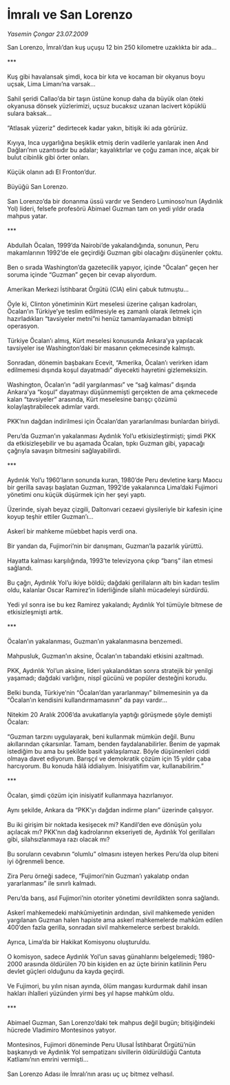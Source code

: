 # İmralı ve San Lorenzo

*Yasemin Çongar 23.07.2009*

<div class="taraf_structure_2col_1zq">
<div class="margen_n">



 <p>San Lorenzo, İmralı’dan kuş uçuşu 12 bin 250 kilometre uzaklıkta bir ada... <br/><br/>*** <br/><br/>Kuş gibi havalansak şimdi, koca bir kıta ve kocaman bir okyanus boyu uçsak, Lima Limanı’na varsak... <br/><br/>Sahil şeridi Callao’da bir taşın üstüne konup daha da büyük olan öteki okyanusa dönsek yüzlerimizi, uçsuz bucaksız uzanan lacivert köpüklü sulara baksak... <br/><br/>“Atlasak yüzeriz” dedirtecek kadar yakın, bitişik iki ada görürüz. <br/><br/>Kıyıya, Inca uygarlığına beşiklik etmiş derin vadilerle yarılarak inen And Dağları’nın uzantısıdır bu adalar; kayalıktırlar ve çoğu zaman ince, alçak bir bulut cibinlik gibi örter onları. <br/><br/>Küçük olanın adı El Fronton’dur. <br/><br/>Büyüğü San Lorenzo. <br/><br/>San Lorenzo’da bir donanma üssü vardır ve Sendero Luminoso’nun (Aydınlık Yol) lideri, felsefe profesörü Abimael Guzman tam on yedi yıldır orada mahpus yatar. <br/><br/>*** <br/><br/>Abdullah Öcalan, 1999’da Nairobi’de yakalandığında, sonunun, Peru makamlarının 1992’de ele geçirdiği Guzman gibi olacağını düşünenler çoktu. <br/><br/>Ben o sırada Washington’da gazetecilik yapıyor, içinde “Öcalan” geçen her soruma içinde “Guzman” geçen bir cevap alıyordum. <br/><br/>Amerikan Merkezi İstihbarat Örgütü (CIA) elini çabuk tutmuştu... <br/><br/>Öyle ki, Clinton yönetiminin Kürt meselesi üzerine çalışan kadroları, Öcalan’ın Türkiye’ye teslim edilmesiyle eş zamanlı olarak iletmek için hazırladıkları “tavsiyeler metni”ni henüz tamamlayamadan bitmişti operasyon. <br/><br/>Türkiye Öcalan’ı almış, Kürt meselesi konusunda Ankara’ya yapılacak tavsiyeler ise Washington’daki bir masanın çekmecesinde kalmıştı. <br/><br/>Sonradan, dönemin başbakanı Ecevit, “Amerika, Öcalan’ı verirken idam edilmemesi dışında koşul dayatmadı” diyecekti hayretini gizlemeksizin. <br/><br/>Washington, Öcalan’ın “adil yargılanması” ve “sağ kalması” dışında Ankara’ya “koşul” dayatmayı düşünmemişti gerçekten de ama çekmecede kalan “tavsiyeler” arasında, Kürt meselesine barışçı çözümü kolaylaştırabilecek adımlar vardı. <br/><br/>PKK’nın dağdan indirilmesi için Öcalan’dan yararlanılması bunlardan biriydi. <br/><br/>Peru’da Guzman’ın yakalanması Aydınlık Yol’u etkisizleştirmişti; şimdi PKK da etkisizleşebilir ve bu aşamada Öcalan, tıpkı Guzman gibi, yapacağı çağrıyla savaşın bitmesini sağlayabilirdi. <br/><br/>*** <br/><br/>Aydınlık Yol’u 1960’ların sonunda kuran, 1980’de Peru devletine karşı Maocu bir gerilla savaşı başlatan Guzman, 1992’de yakalanınca Lima’daki Fujimori yönetimi onu küçük düşürmek için her şeyi yaptı. <br/><br/>Üzerinde, siyah beyaz çizgili, Daltonvari cezaevi giysileriyle bir kafesin içine koyup teşhir ettiler Guzman’ı... <br/><br/>Askerî bir mahkeme müebbet hapis verdi ona. <br/><br/>Bir yandan da, Fujimori’nin bir danışmanı, Guzman’la pazarlık yürüttü. <br/><br/>Hayatta kalması karşılığında, 1993’te televizyona çıkıp “barış” ilan etmesi sağlandı. <br/><br/>Bu çağrı, Aydınlık Yol’u ikiye böldü; dağdaki gerillaların altı bin kadarı teslim oldu, kalanlar Oscar Ramirez’in liderliğinde silahlı mücadeleyi sürdürdü. <br/><br/>Yedi yıl sonra ise bu kez Ramirez yakalandı; Aydınlık Yol tümüyle bitmese de etkisizleşmişti artık. <br/><br/>*** <br/><br/>Öcalan’ın yakalanması, Guzman’ın yakalanmasına benzemedi. <br/><br/>Mahpusluk, Guzman’ın aksine, Öcalan’ın tabandaki etkisini azaltmadı. <br/><br/>PKK, Aydınlık Yol’un aksine, lideri yakalandıktan sonra stratejik bir yenilgi yaşamadı; dağdaki varlığını, nispî gücünü ve popüler desteğini korudu. <br/><br/>Belki bunda, Türkiye’nin “Öcalan’dan yararlanmayı” bilmemesinin ya da “Öcalan’ın kendisini kullandırmamasının” da payı vardır... <br/><br/>Nitekim 20 Aralık 2006’da avukatlarıyla yaptığı görüşmede şöyle demişti Öcalan: <br/><br/>“Guzman tarzını uygulayarak, beni kullanmak mümkün değil. Bunu akıllarından çıkarsınlar. Tamam, benden faydalanabilirler. Benim de yapmak istediğim bu ama bu şekilde basit yaklaşılamaz. Böyle düşünenleri ciddi olmaya davet ediyorum. Barışçıl ve demokratik çözüm için 15 yıldır çaba harcıyorum. Bu konuda hâlâ iddialıyım. İnisiyatifim var, kullanabilirim.” <br/><br/>*** <br/><br/>Öcalan, şimdi çözüm için inisiyatif kullanmaya hazırlanıyor. <br/><br/>Aynı şekilde, Ankara da “PKK’yı dağdan indirme planı” üzerinde çalışıyor. <br/><br/>Bu iki girişim bir noktada kesişecek mi? Kandil’den eve dönüşün yolu açılacak mı? PKK’nın dağ kadrolarının ekseriyeti de, Aydınlık Yol gerillaları gibi, silahsızlanmaya razı olacak mı? <br/><br/>Bu soruların cevabının “olumlu” olmasını isteyen herkes Peru’da olup biteni iyi öğrenmeli bence. <br/><br/>Zira Peru örneği sadece, “Fujimori’nin Guzman’ı yakalatıp ondan yararlanması” ile sınırlı kalmadı. <br/><br/>Peru’da barış, asıl Fujimori’nin otoriter yönetimi devrildikten sonra sağlandı. <br/><br/>Askerî mahkemedeki mahkûmiyetinin ardından, sivil mahkemede yeniden yargılanan Guzman halen hapiste ama askerî mahkemelerde mahkûm edilen 400’den fazla gerilla, sonradan sivil mahkemelerce serbest bırakıldı. <br/><br/>Ayrıca, Lima’da bir Hakikat Komisyonu oluşturuldu. <br/><br/>O komisyon, sadece Aydınlık Yol’un savaş günahlarını belgelemedi; 1980-2000 arasında öldürülen 70 bin kişiden en az üçte birinin katilinin Peru devlet güçleri olduğunu da kayda geçirdi. <br/><br/>Ve Fujimori, bu yılın nisan ayında, ölüm mangası kurdurmak dahil insan hakları ihlalleri yüzünden yirmi beş yıl hapse mahkûm oldu. <br/><br/>*** <br/><br/>Abimael Guzman, San Lorenzo’daki tek mahpus değil bugün; bitişiğindeki hücrede Vladimiro Montesinos yatıyor. <br/><br/>Montesinos, Fujimori döneminde Peru Ulusal İstihbarat Örgütü’nün başkanıydı ve Aydınlık Yol sempatizanı sivillerin öldürüldüğü Cantuta Katliamı’nın emrini vermişti... <br/><br/>San Lorenzo Adası ile İmralı’nın arası uç uç bitmez velhasıl.</p>
<br/>
<br/>
<br/>



<br/>


<div id="taraf_not">
</div>

</div>


</div>
